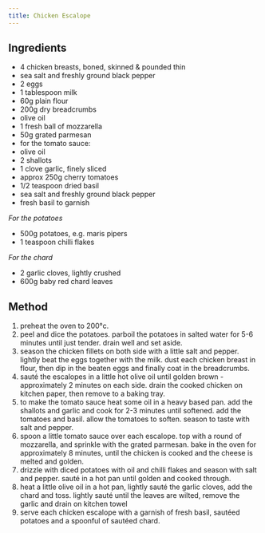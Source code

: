 ```yaml
---
title: Chicken Escalope
---
```


## Ingredients

-   4 chicken breasts, boned, skinned & pounded thin
-   sea salt and freshly ground black pepper
-   2 eggs
-   1 tablespoon milk
-   60g plain flour
-   200g dry breadcrumbs
-   olive oil
-   1 fresh ball of mozzarella
-   50g grated parmesan
-   for the tomato sauce:
-   olive oil
-   2 shallots
-   1 clove garlic, finely sliced
-   approx 250g cherry tomatoes
-   1/2 teaspoon dried basil
-   sea salt and freshly ground black pepper
-   fresh basil to garnish

*For the potatoes*

-   500g potatoes, e.g. maris pipers
-   1 teaspoon chilli flakes

*For the chard*

-   2 garlic cloves, lightly crushed
-   600g baby red chard leaves

## Method

1.  preheat the oven to 200°c.
2.  peel and dice the potatoes. parboil the potatoes in salted water for 5-6 minutes until just tender. drain well and set aside.
3.  season the chicken fillets on both side with a little salt and pepper. lightly beat the eggs together with the milk. dust each chicken breast in flour, then dip in the beaten eggs and finally coat in the breadcrumbs.
4.  sauté the escalopes in a little hot olive oil until golden brown - approximately 2 minutes on each side. drain the cooked chicken on kitchen paper, then remove to a baking tray.
5.  to make the tomato sauce heat some oil in a heavy based pan. add the shallots and garlic and cook for 2-3 minutes until softened. add the tomatoes and basil. allow the tomatoes to soften. season to taste with salt and pepper.
6.  spoon a little tomato sauce over each escalope. top with a round of mozzarella, and sprinkle with the grated parmesan. bake in the oven for approximately 8 minutes, until the chicken is cooked and the cheese is melted and golden.
7.  drizzle with diced potatoes with oil and chilli flakes and season with salt and pepper. sauté in a hot pan until golden and cooked through.
8.  heat a little olive oil in a hot pan, lightly sauté the garlic cloves, add the chard and toss. lightly sauté until the leaves are wilted, remove the garlic and drain on kitchen towel
9.  serve each chicken escalope with a garnish of fresh basil, sautéed potatoes and a spoonful of sautéed chard.
